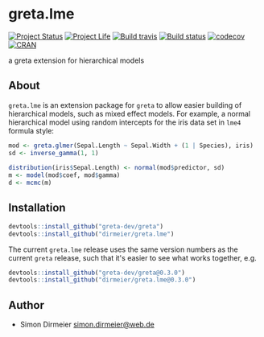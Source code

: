 # greta.lme

[![Project Status](http://www.repostatus.org/badges/latest/concept.svg)](http://www.repostatus.org/#concept)
[![Project Life](https://img.shields.io/badge/lifecycle-experimental-orange.svg)](https://www.tidyverse.org/lifecycle/#experimental)
[![Build travis](https://travis-ci.org/dirmeier/greta.lme.svg?branch=master)](https://travis-ci.org/dirmeier/greta.lme)
[![Build status](https://ci.appveyor.com/api/projects/status/y1q7ynuvc7eo0pt3?svg=true)](https://ci.appveyor.com/project/dirmeier/greta-lme)
[![codecov](https://codecov.io/gh/dirmeier/greta.lme/branch/master/graph/badge.svg)](https://codecov.io/gh/dirmeier/greta.lme)
[![CRAN](http://www.r-pkg.org/badges/version/greta.lme?color=white)](https://cran.r-project.org/package=greta.lme)

a greta extension for hierarchical models 
 
## About

`greta.lme` is an extension package for `greta` to allow easier building of hierarchical models, such as mixed effect models.
For example, a normal hierarchical model using random intercepts for the iris data set in `lme4` formula style:

```R
mod <- greta.glmer(Sepal.Length ~ Sepal.Width + (1 | Species), iris)
sd <- inverse_gamma(1, 1)
 
distribution(iris$Sepal.Length) <- normal(mod$predictor, sd)
m <- model(mod$coef, mod$gamma)
d <- mcmc(m)
```

## Installation

```r
devtools::install_github("greta-dev/greta")
devtools::install_github("dirmeier/greta.lme")
```

The current `greta.lme` release uses the same version numbers as the current `greta` release, such that it's easier to see what works together, e.g.

```r
devtools::install_github("greta-dev/greta@0.3.0")
devtools::install_github("dirmeier/greta.lme@0.3.0")
```


## Author

* Simon Dirmeier <a href="mailto:simon.dirmeier@web.de">simon.dirmeier@web.de</a>
